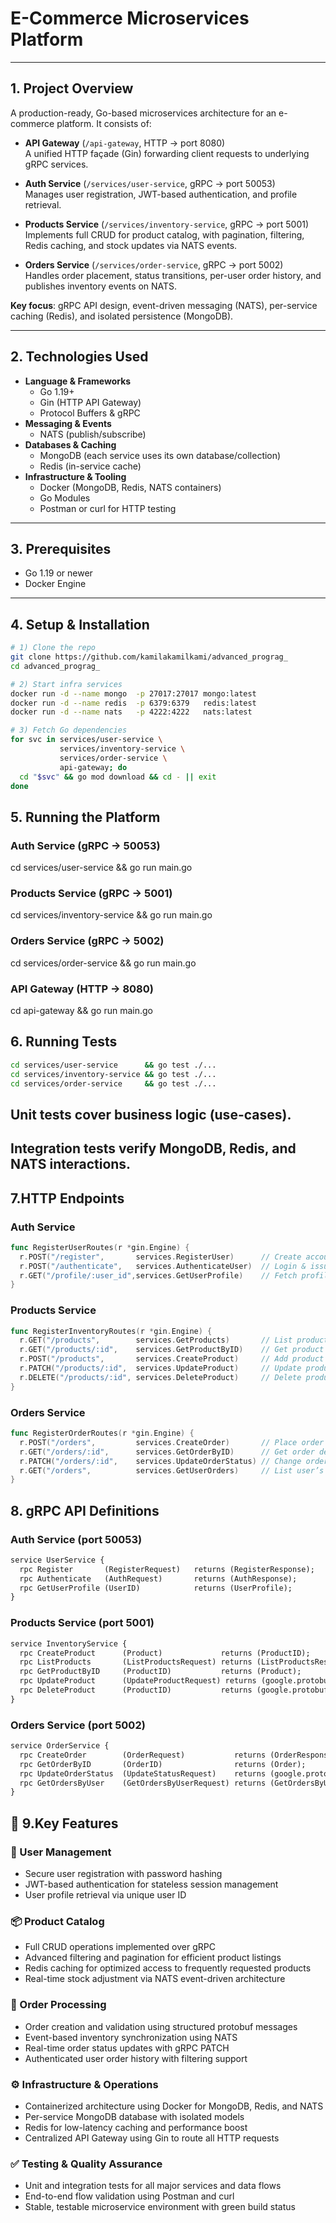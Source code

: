 # E-Commerce Microservices Platform

---

## 1. Project Overview  
A production-ready, Go-based microservices architecture for an e-commerce platform. It consists of:

- **API Gateway** (`/api-gateway`, HTTP → port 8080)  
  A unified HTTP façade (Gin) forwarding client requests to underlying gRPC services.

- **Auth Service** (`/services/user-service`, gRPC → port 50053)  
  Manages user registration, JWT-based authentication, and profile retrieval.

- **Products Service** (`/services/inventory-service`, gRPC → port 5001)  
  Implements full CRUD for product catalog, with pagination, filtering, Redis caching, and stock updates via NATS events.

- **Orders Service** (`/services/order-service`, gRPC → port 5002)  
  Handles order placement, status transitions, per-user order history, and publishes inventory events on NATS.

**Key focus**: gRPC API design, event-driven messaging (NATS), per-service caching (Redis), and isolated persistence (MongoDB).

---

## 2. Technologies Used  
- **Language & Frameworks**  
  - Go 1.19+  
  - Gin (HTTP API Gateway)  
  - Protocol Buffers & gRPC  
- **Messaging & Events**  
  - NATS (publish/subscribe)  
- **Databases & Caching**  
  - MongoDB (each service uses its own database/collection)  
  - Redis (in-service cache)  
- **Infrastructure & Tooling**  
  - Docker (MongoDB, Redis, NATS containers)  
  - Go Modules  
  - Postman or curl for HTTP testing  

---

## 3. Prerequisites  
- Go 1.19 or newer  
- Docker Engine  

---

## 4. Setup & Installation  

```bash
# 1) Clone the repo  
git clone https://github.com/kamilakamilkami/advanced_prograg_  
cd advanced_prograg_

# 2) Start infra services  
docker run -d --name mongo  -p 27017:27017 mongo:latest  
docker run -d --name redis  -p 6379:6379   redis:latest  
docker run -d --name nats   -p 4222:4222   nats:latest  

# 3) Fetch Go dependencies  
for svc in services/user-service \
           services/inventory-service \
           services/order-service \
           api-gateway; do
  cd "$svc" && go mod download && cd - || exit
done
```
## 5. Running the Platform

### Auth Service (gRPC → 50053)
cd services/user-service && go run main.go

### Products Service (gRPC → 5001)
cd services/inventory-service && go run main.go

### Orders Service (gRPC → 5002)
cd services/order-service && go run main.go

### API Gateway (HTTP → 8080)
cd api-gateway && go run main.go

## 6. Running Tests
```bash
cd services/user-service      && go test ./...
cd services/inventory-service && go test ./...
cd services/order-service     && go test ./...
```
## Unit tests cover business logic (use-cases).
## Integration tests verify MongoDB, Redis, and NATS interactions.

## 7.HTTP Endpoints
### Auth Service 
```go
func RegisterUserRoutes(r *gin.Engine) {
  r.POST("/register",       services.RegisterUser)      // Create account
  r.POST("/authenticate",   services.AuthenticateUser)  // Login & issue JWT
  r.GET("/profile/:user_id",services.GetUserProfile)    // Fetch profile
}

```

### Products Service 
```go
func RegisterInventoryRoutes(r *gin.Engine) {
  r.GET("/products",        services.GetProducts)       // List products
  r.GET("/products/:id",    services.GetProductByID)    // Get product by ID
  r.POST("/products",       services.CreateProduct)     // Add product
  r.PATCH("/products/:id",  services.UpdateProduct)     // Update product
  r.DELETE("/products/:id", services.DeleteProduct)     // Delete product
}

```

### Orders Service
```go
func RegisterOrderRoutes(r *gin.Engine) {
  r.POST("/orders",         services.CreateOrder)       // Place order
  r.GET("/orders/:id",      services.GetOrderByID)      // Get order details
  r.PATCH("/orders/:id",    services.UpdateOrderStatus) // Change order status
  r.GET("/orders",          services.GetUserOrders)     // List user’s orders
}
```
## 8. gRPC API Definitions
### Auth Service (port 50053)
```protobuf
service UserService {
  rpc Register       (RegisterRequest)   returns (RegisterResponse);
  rpc Authenticate   (AuthRequest)       returns (AuthResponse);
  rpc GetUserProfile (UserID)            returns (UserProfile);
}

```

### Products Service (port 5001)
```protobuf
service InventoryService {
  rpc CreateProduct      (Product)             returns (ProductID);
  rpc ListProducts       (ListProductsRequest) returns (ListProductsResponse);
  rpc GetProductByID     (ProductID)           returns (Product);
  rpc UpdateProduct      (UpdateProductRequest) returns (google.protobuf.Empty);
  rpc DeleteProduct      (ProductID)           returns (google.protobuf.Empty);
}

```

### Orders Service (port 5002)
```protobuf
service OrderService {
  rpc CreateOrder        (OrderRequest)           returns (OrderResponse);
  rpc GetOrderByID       (OrderID)                returns (Order);
  rpc UpdateOrderStatus  (UpdateStatusRequest)    returns (google.protobuf.Empty);
  rpc GetOrdersByUser    (GetOrdersByUserRequest) returns (GetOrdersByUserResponse);
}
```
## 🔑 9.Key Features

### 👤 User Management
- Secure user registration with password hashing
- JWT-based authentication for stateless session management
- User profile retrieval via unique user ID

### 📦 Product Catalog
- Full CRUD operations implemented over gRPC
- Advanced filtering and pagination for efficient product listings
- Redis caching for optimized access to frequently requested products
- Real-time stock adjustment via NATS event-driven architecture

### 🛒 Order Processing
- Order creation and validation using structured protobuf messages
- Event-based inventory synchronization using NATS
- Real-time order status updates with gRPC PATCH
- Authenticated user order history with filtering support

### ⚙️ Infrastructure & Operations
- Containerized architecture using Docker for MongoDB, Redis, and NATS
- Per-service MongoDB database with isolated models
- Redis for low-latency caching and performance boost
- Centralized API Gateway using Gin to route all HTTP requests

### ✅ Testing & Quality Assurance
- Unit and integration tests for all major services and data flows
- End-to-end flow validation using Postman and curl
- Stable, testable microservice environment with green build status


